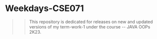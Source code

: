 # Weekdays-CSE071

>> This repository is dedicated for releases on new and updated versions of my term-work-1 under the course -- JAVA OOPs 2K23. 
